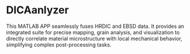 # DICAanlyzer
This MATLAB APP seamlessly fuses HRDIC and EBSD data. It provides an integrated suite for precise mapping, grain analysis, and visualization to directly correlate material microstructure with local mechanical behavior, simplifying complex post-processing tasks.
